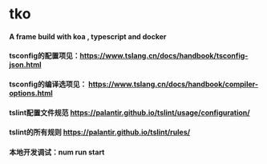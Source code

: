 # tko
#### A frame build with koa , typescript and docker

#### tsconfig的配置项见：https://www.tslang.cn/docs/handbook/tsconfig-json.html 
#### tsconfig的编译选项见： https://www.tslang.cn/docs/handbook/compiler-options.html

#### tslint配置文件规范 https://palantir.github.io/tslint/usage/configuration/
#### tslint的所有规则 https://palantir.github.io/tslint/rules/

#### 本地开发调试：num run start